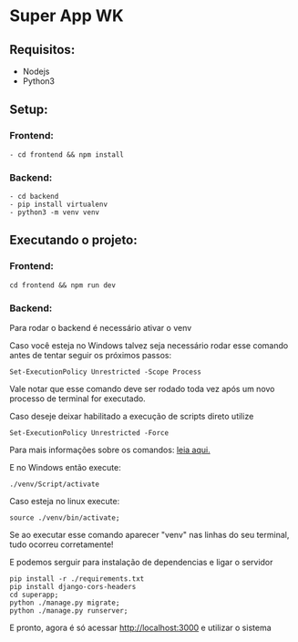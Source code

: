 # Super App WK

## Requisitos:

-   Nodejs
-   Python3

## Setup:

### Frontend:

    - cd frontend && npm install

### Backend:

    - cd backend
    - pip install virtualenv
    - python3 -m venv venv

## Executando o projeto:

### Frontend:

    cd frontend && npm run dev

### Backend:

Para rodar o backend é necessário ativar o venv

Caso você esteja no Windows talvez seja necessário rodar esse comando antes de tentar seguir os próximos passos:

    Set-ExecutionPolicy Unrestricted -Scope Process

Vale notar que esse comando deve ser rodado toda vez após um novo processo de terminal for executado.

Caso deseje deixar habilitado a execução de scripts direto utilize

    Set-ExecutionPolicy Unrestricted -Force

Para mais informações sobre os comandos: [leia aqui.](https://stackoverflow.com/questions/18713086/virtualenv-wont-activate-on-windows/18713789)

E no Windows então execute:

    ./venv/Script/activate

Caso esteja no linux execute:

    source ./venv/bin/activate;

Se ao executar esse comando aparecer "venv" nas linhas do seu terminal, tudo ocorreu corretamente!

E podemos serguir para instalação de dependencias e ligar o servidor

    pip install -r ./requirements.txt
    pip install django-cors-headers
    cd superapp;
    python ./manage.py migrate;
    python ./manage.py runserver;

E pronto, agora é só acessar [http://localhost:3000](http://localhost:3000) e utilizar o sistema
